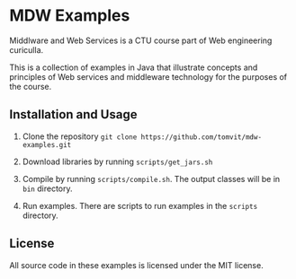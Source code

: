# MDW Examples
Middlware and Web Services is a CTU course part of Web engineering curiculla.

This is a collection of examples in Java that illustrate
concepts and principles of Web services and middleware technology for the purposes of the course.

## Installation and Usage

1. Clone the repository `git clone https://github.com/tomvit/mdw-examples.git`

2. Download libraries by running `scripts/get_jars.sh` 

3. Compile by running `scripts/compile.sh`. The output classes will be in `bin` directory.

4. Run examples. There are scripts to run examples in the `scripts` directory.

## License
All source code in these examples is licensed under the MIT license. 
